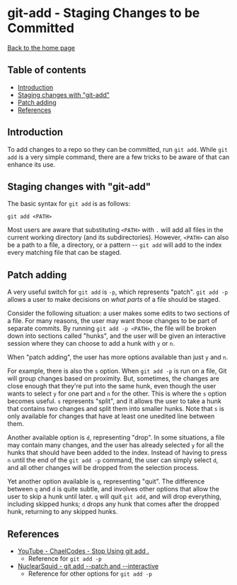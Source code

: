 # git-add - Staging Changes to be Committed

[Back to the home page](../README.md)

## Table of contents

- [Introduction](#introduction)
- [Staging changes with "git-add"](#staging-changes-with-git-add)
- [Patch adding](#patch-adding)
- [References](#references)

## Introduction

To add changes to a repo so they can be committed, run `git add`. While `git add` is a very simple command, there are a few tricks to be aware of that can enhance its use.

## Staging changes with "git-add"

The basic syntax for `git add` is as follows:

```
git add <PATH>
```

Most users are aware that substituting `<PATH>` with `.` will add all files in the current working directory (and its subdirectories). However, `<PATH>` can also be a path to a file, a directory, or a pattern -- `git add` will add to the index every matching file that can be staged.

## Patch adding

A very useful switch for `git add` is `-p`, which represents "patch". `git add -p` allows a user to make decisions on *what parts* of a file should be staged.

Consider the following situation: a user makes some edits to two sections of a file. For many reasons, the user may want those changes to be part of separate commits. By running `git add -p <PATH>`, the file will be broken down into sections called "hunks", and the user will be given an interactive session where they can choose to add a hunk with `y` or `n`.

When "patch adding", the user has more options available than just `y` and `n`.

For example, there is also the `s` option. When `git add -p` is run on a file, Git will group changes based on proximity. But, sometimes, the changes are close enough that they're put into the same hunk, even though the user wants to select `y` for one part and `n` for the other. This is where the `s` option becomes useful. `s` represents "split", and it allows the user to take a hunk that contains two changes and split them into smaller hunks. Note that `s` is only available for changes that have at least one unedited line between them.

Another available option is `d`, representing "drop". In some situations, a file may contain many changes, and the user has already selected `y` for all the hunks that should have been added to the index. Instead of having to press `n` until the end of the `git add -p` command, the user can simply select `d`, and all other changes will be dropped from the selection process.

Yet another option available is `q`, representing "quit". The difference between `q` and `d` is quite subtle, and involves other options that allow the user to skip a hunk until later. `q` will quit `git add`, and will drop everything, including skipped hunks; `d` drops any hunk that comes after the dropped hunk, returning to any skipped hunks.

## References

- [YouTube - ChaelCodes - Stop Using git add .](https://www.youtube.com/watch?v=u3NG1966zso)
    - Reference for `git add -p`
- [NuclearSquid - git add --patch and --interactive](https://nuclearsquid.com/writings/git-add/)
    - Reference for other options for `git add -p`
